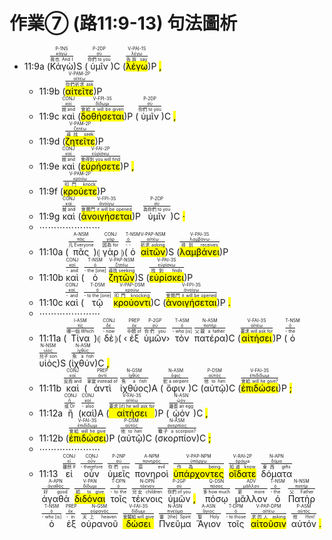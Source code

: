 # 作業⑦ (路11:9-13) 句法圖析


- 11:9a (<RUBY><ruby><ruby>Κἀγὼ<rt>我也 And I</rt></ruby><rt><a href='https://bible.fhl.net/new/s.php?N=0&k=02504&m='>κἀγώ</a></rt></ruby><rt>P-1NS</rt></RUBY>)S (<RUBY><ruby><ruby>ὑμῖν<rt>你們 to you</rt></ruby><rt><a href='https://bible.fhl.net/new/s.php?N=0&k=04771&m='>σύ</a></rt></ruby><rt>P-2DP</rt></RUBY>)C (<RUBY><ruby><ruby><mark class='verb'>λέγω</mark><rt>告訴 say</rt></ruby><rt><a href='https://bible.fhl.net/new/s.php?N=0&k=03004&m='>λέγω</a></rt></ruby><rt>V-PAI-1S</rt></RUBY>)P <mark class='punctuation'>,</mark> 
	- 11:9b (<RUBY><ruby><ruby><mark class='verb'>αἰτεῖτε</mark><rt>你們祈求 ask</rt></ruby><rt><a href='https://bible.fhl.net/new/s.php?N=0&k=00154&m='>αἰτέω</a></rt></ruby><rt>V-PAM-2P</rt></RUBY>)P 
	- 11:9c <RUBY><ruby><ruby>καὶ<rt>就 and</rt></ruby><rt><a href='https://bible.fhl.net/new/s.php?N=0&k=02532&m='>καί</a></rt></ruby><rt>CONJ</rt></RUBY> (<RUBY><ruby><ruby><mark class='verb'>δοθήσεται</mark><rt>會給 it will be given</rt></ruby><rt><a href='https://bible.fhl.net/new/s.php?N=0&k=01325&m='>δίδωμι</a></rt></ruby><rt>V-FPI-3S</rt></RUBY>)P (<RUBY><ruby><ruby>ὑμῖν<rt>你們 to you</rt></ruby><rt><a href='https://bible.fhl.net/new/s.php?N=0&k=04771&m='>σύ</a></rt></ruby><rt>P-2DP</rt></RUBY>)C <mark class='punctuation'>,</mark> 
	- 11:9d (<RUBY><ruby><ruby><mark class='verb'>ζητεῖτε</mark><rt>尋找 seek</rt></ruby><rt><a href='https://bible.fhl.net/new/s.php?N=0&k=02212&m='>ζητέω</a></rt></ruby><rt>V-PAM-2P</rt></RUBY>)P 
	- 11:9e <RUBY><ruby><ruby>καὶ<rt>就 and</rt></ruby><rt><a href='https://bible.fhl.net/new/s.php?N=0&k=02532&m='>καί</a></rt></ruby><rt>CONJ</rt></RUBY> (<RUBY><ruby><ruby><mark class='verb'>εὑρήσετε</mark><rt>會得到 you will find</rt></ruby><rt><a href='https://bible.fhl.net/new/s.php?N=0&k=02147&m='>εὑρίσκω</a></rt></ruby><rt>V-FAI-2P</rt></RUBY>)P <mark class='punctuation'>,</mark> 
	- 11:9f (<RUBY><ruby><ruby><mark class='verb'>κρούετε</mark><rt>叩門 knock</rt></ruby><rt><a href='https://bible.fhl.net/new/s.php?N=0&k=02925&m='>κρούω</a></rt></ruby><rt>V-PAM-2P</rt></RUBY>)P 
	- 11:9g <RUBY><ruby><ruby>καὶ<rt>就 and</rt></ruby><rt><a href='https://bible.fhl.net/new/s.php?N=0&k=02532&m='>καί</a></rt></ruby><rt>CONJ</rt></RUBY> (<RUBY><ruby><ruby><mark class='verb'>ἀνοιγήσεται</mark><rt>會開門 it will be opened</rt></ruby><rt><a href='https://bible.fhl.net/new/s.php?N=0&k=00455&m='>ἀνοίγω</a></rt></ruby><rt>V-FPI-3S</rt></RUBY>)P <RUBY><ruby><ruby>ὑμῖν<rt>為你們 to you</rt></ruby><rt><a href='https://bible.fhl.net/new/s.php?N=0&k=04771&m='>σύ</a></rt></ruby><rt>P-2DP</rt></RUBY>)C <mark class='punctuation'>·</mark> 
	- ⋯⋯⋯⋯⋯⋯⋯
	- 11:10a (<RUBY><ruby><ruby>πᾶς<rt>凡 Everyone</rt></ruby><rt><a href='https://bible.fhl.net/new/s.php?N=0&k=03956&m='>πᾶς</a></rt></ruby><rt>A-NSM</rt></RUBY>)⦇ <RUBY><ruby><ruby>γὰρ<rt>因為 for</rt></ruby><rt><a href='https://bible.fhl.net/new/s.php?N=0&k=01063&m='>γάρ</a></rt></ruby><rt>CONJ</rt></RUBY> ⦈(<RUBY><ruby><ruby>ὁ<rt>- -</rt></ruby><rt><a href='https://bible.fhl.net/new/s.php?N=0&k=03588&m='>ὀ</a></rt></ruby><rt>T-NSM</rt></RUBY> <RUBY><ruby><ruby><mark class='ptc'>αἰτῶν</mark><rt>祈求 asking</rt></ruby><rt><a href='https://bible.fhl.net/new/s.php?N=0&k=00154&m='>αἰτέω</a></rt></ruby><rt>V-PAP-NSM</rt></RUBY>)S (<RUBY><ruby><ruby><mark class='verb'>λαμβάνει</mark><rt>得到 receives</rt></ruby><rt><a href='https://bible.fhl.net/new/s.php?N=0&k=02983&m='>λαμβάνω</a></rt></ruby><rt>V-PAI-3S</rt></RUBY>)P 
	- 11:10b <RUBY><ruby><ruby>καὶ<rt>- and</rt></ruby><rt><a href='https://bible.fhl.net/new/s.php?N=0&k=02532&m='>καί</a></rt></ruby><rt>CONJ</rt></RUBY> (<RUBY><ruby><ruby>ὁ<rt>- the [one]</rt></ruby><rt><a href='https://bible.fhl.net/new/s.php?N=0&k=03588&m='>ὀ</a></rt></ruby><rt>T-NSM</rt></RUBY> <RUBY><ruby><ruby><mark class='ptc'>ζητῶν</mark><rt>尋找 seeking</rt></ruby><rt><a href='https://bible.fhl.net/new/s.php?N=0&k=02212&m='>ζητέω</a></rt></ruby><rt>V-PAP-NSM</rt></RUBY>)S (<RUBY><ruby><ruby><mark class='verb'>εὑρίσκει</mark><rt>找到 finds</rt></ruby><rt><a href='https://bible.fhl.net/new/s.php?N=0&k=02147&m='>εὑρίσκω</a></rt></ruby><rt>V-PAI-3S</rt></RUBY>)P 
	- 11:10c <RUBY><ruby><ruby>καὶ<rt>- and</rt></ruby><rt><a href='https://bible.fhl.net/new/s.php?N=0&k=02532&m='>καί</a></rt></ruby><rt>CONJ</rt></RUBY> (<RUBY><ruby><ruby>τῷ<rt>- to the [one]</rt></ruby><rt><a href='https://bible.fhl.net/new/s.php?N=0&k=03588&m='>ὀ</a></rt></ruby><rt>T-DSM</rt></RUBY> <RUBY><ruby><ruby><mark class='ptc'>κρούοντι</mark><rt>叩門 knocking</rt></ruby><rt><a href='https://bible.fhl.net/new/s.php?N=0&k=02925&m='>κρούω</a></rt></ruby><rt>V-PAP-DSM</rt></RUBY>)C (<RUBY><ruby><ruby><mark class='verb'>ἀνοιγήσεται</mark><rt>會開門 it will be opened</rt></ruby><rt><a href='https://bible.fhl.net/new/s.php?N=0&k=00455&m='>ἀνοίγω</a></rt></ruby><rt>V-FPI-3S</rt></RUBY>)P <mark class='punctuation'>.</mark> 
	- ⋯⋯⋯⋯⋯⋯⋯
	- 11:11a (<RUBY><ruby><ruby>Τίνα<rt>哪一個 Which</rt></ruby><rt><a href='https://bible.fhl.net/new/s.php?N=0&k=05101&m='>τίς</a></rt></ruby><rt>I-ASM</rt></RUBY>)⦇ <RUBY><ruby><ruby>δὲ<rt>- now</rt></ruby><rt><a href='https://bible.fhl.net/new/s.php?N=0&k=01161&m='>δέ</a></rt></ruby><rt>CONJ</rt></RUBY>⦈( ‹<RUBY><ruby><ruby>ἐξ<rt>中間 of</rt></ruby><rt><a href='https://bible.fhl.net/new/s.php?N=0&k=01537&m='>ἐκ</a></rt></ruby><rt>PREP</rt></RUBY> <RUBY><ruby><ruby>ὑμῶν<rt>你們 you</rt></ruby><rt><a href='https://bible.fhl.net/new/s.php?N=0&k=04771&m='>σύ</a></rt></ruby><rt>P-2GP</rt></RUBY>› <RUBY><ruby><ruby>τὸν<rt>- who [is]</rt></ruby><rt><a href='https://bible.fhl.net/new/s.php?N=0&k=03588&m='>ὀ</a></rt></ruby><rt>T-ASM</rt></RUBY> <RUBY><ruby><ruby>πατέρα<rt>父親 a father</rt></ruby><rt><a href='https://bible.fhl.net/new/s.php?N=0&k=03962&m='>πατήρ</a></rt></ruby><rt>N-ASM</rt></RUBY>)C (<RUBY><ruby><ruby><mark class='verb'>αἰτήσει</mark><rt>要求 will ask for</rt></ruby><rt><a href='https://bible.fhl.net/new/s.php?N=0&k=00154&m='>αἰτέω</a></rt></ruby><rt>V-FAI-3S</rt></RUBY>)P (<RUBY><ruby><ruby>ὁ<rt>- the</rt></ruby><rt><a href='https://bible.fhl.net/new/s.php?N=0&k=03588&m='>ὀ</a></rt></ruby><rt>T-NSM</rt></RUBY> <RUBY><ruby><ruby>υἱὸς<rt>兒子 son</rt></ruby><rt><a href='https://bible.fhl.net/new/s.php?N=0&k=05207&m='>υἱός</a></rt></ruby><rt>N-NSM</rt></RUBY>)S (<RUBY><ruby><ruby>ἰχθύν<rt>魚 a fish</rt></ruby><rt><a href='https://bible.fhl.net/new/s.php?N=0&k=02486&m='>ἰχθύς</a></rt></ruby><rt>N-ASM</rt></RUBY>)C <mark class='punctuation'>,</mark> 
	- 11:11b <RUBY><ruby><ruby>καὶ<rt>反而 and</rt></ruby><rt><a href='https://bible.fhl.net/new/s.php?N=0&k=02532&m='>καί</a></rt></ruby><rt>CONJ</rt></RUBY> (<RUBY><ruby><ruby>ἀντὶ<rt>拿當 instead of</rt></ruby><rt><a href='https://bible.fhl.net/new/s.php?N=0&k=00473&m='>ἀντί</a></rt></ruby><rt>PREP</rt></RUBY> <RUBY><ruby><ruby>ἰχθύος<rt>魚 a fish</rt></ruby><rt><a href='https://bible.fhl.net/new/s.php?N=0&k=02486&m='>ἰχθύς</a></rt></ruby><rt>N-GSM</rt></RUBY>)A (<RUBY><ruby><ruby>ὄφιν<rt>蛇 a serpent</rt></ruby><rt><a href='https://bible.fhl.net/new/s.php?N=0&k=03789&m='>ὄφις</a></rt></ruby><rt>N-ASM</rt></RUBY>)C (<RUBY><ruby><ruby>αὐτῷ<rt>他 to him</rt></ruby><rt><a href='https://bible.fhl.net/new/s.php?N=0&k=00846&m='>αὐτός</a></rt></ruby><rt>P-DSM</rt></RUBY>)C (<RUBY><ruby><ruby><mark class='verb'>ἐπιδώσει</mark><rt>會給 will he give?</rt></ruby><rt><a href='https://bible.fhl.net/new/s.php?N=0&k=01929&m='>ἐπιδίδωμι</a></rt></ruby><rt>V-FAI-3S</rt></RUBY>)P <mark class='punctuation'>;</mark> 
	- 11:12a <RUBY><ruby><ruby>ἢ<rt>或 Or</rt></ruby><rt><a href='https://bible.fhl.net/new/s.php?N=0&k=02228&m='>ἤ</a></rt></ruby><rt>CONJ</rt></RUBY> (<RUBY><ruby><ruby>καὶ<rt>- also</rt></ruby><rt><a href='https://bible.fhl.net/new/s.php?N=0&k=02532&m='>καί</a></rt></ruby><rt>CONJ</rt></RUBY>)A (<RUBY><ruby><ruby><mark class='verb'>αἰτήσει</mark><rt>要求 [if] he will ask for</rt></ruby><rt><a href='https://bible.fhl.net/new/s.php?N=0&k=00154&m='>αἰτέω</a></rt></ruby><rt>V-FAI-3S</rt></RUBY>)P (<RUBY><ruby><ruby>ᾠόν<rt>雞蛋 an egg</rt></ruby><rt><a href='https://bible.fhl.net/new/s.php?N=0&k=05609&m='>ᾠόν</a></rt></ruby><rt>N-ASN</rt></RUBY>)C <mark class='punctuation'>,</mark> 
	- 11:12b (<RUBY><ruby><ruby><mark class='verb'>ἐπιδώσει</mark><rt>會給 will he give</rt></ruby><rt><a href='https://bible.fhl.net/new/s.php?N=0&k=01929&m='>ἐπιδίδωμι</a></rt></ruby><rt>V-FAI-3S</rt></RUBY>)P (<RUBY><ruby><ruby>αὐτῷ<rt>他 to him</rt></ruby><rt><a href='https://bible.fhl.net/new/s.php?N=0&k=00846&m='>αὐτός</a></rt></ruby><rt>P-DSM</rt></RUBY>)C (<RUBY><ruby><ruby>σκορπίον<rt>蠍子 a scorpion?</rt></ruby><rt><a href='https://bible.fhl.net/new/s.php?N=0&k=04651&m='>σκορπίος</a></rt></ruby><rt>N-ASM</rt></RUBY>)C <mark class='punctuation'>;</mark> 
	- ⋯⋯⋯⋯⋯⋯⋯
	- 11:13  <RUBY><ruby><ruby>εἰ<rt>雖然 If</rt></ruby><rt><a href='https://bible.fhl.net/new/s.php?N=0&k=01487&m='>εἰ</a></rt></ruby><rt>CONJ</rt></RUBY>  <RUBY><ruby><ruby>οὖν<rt>- therefore</rt></ruby><rt><a href='https://bible.fhl.net/new/s.php?N=0&k=03767&m='>οὖν</a></rt></ruby><rt>CONJ</rt></RUBY>  <RUBY><ruby><ruby>ὑμεῖς<rt>你們 you</rt></ruby><rt><a href='https://bible.fhl.net/new/s.php?N=0&k=04771&m='>σύ</a></rt></ruby><rt>P-2NP</rt></RUBY>  <RUBY><ruby><ruby>πονηροὶ<rt>惡 evil</rt></ruby><rt><a href='https://bible.fhl.net/new/s.php?N=0&k=04190&m='>πονηρός</a></rt></ruby><rt>A-NPM</rt></RUBY>  <RUBY><ruby><ruby><mark class='ptc'>ὑπάρχοντες</mark><rt>作為 being</rt></ruby><rt><a href='https://bible.fhl.net/new/s.php?N=0&k=05225&m='>ὑπάρχω</a></rt></ruby><rt>V-PAP-NPM</rt></RUBY>  <RUBY><ruby><ruby><mark class='verb'>οἴδατε</mark><rt>知道 know</rt></ruby><rt><a href='https://bible.fhl.net/new/s.php?N=0&k=3608&m='>ὁράω</a>a</rt></ruby><rt>V-RAI-2P</rt></RUBY>  <RUBY><ruby><ruby>δόματα<rt>東西 gifts</rt></ruby><rt><a href='https://bible.fhl.net/new/s.php?N=0&k=01390&m='>δόμα</a></rt></ruby><rt>N-APN</rt></RUBY>  <RUBY><ruby><ruby>ἀγαθὰ<rt>好 good</rt></ruby><rt><a href='https://bible.fhl.net/new/s.php?N=0&k=00018&m='>ἀγαθός</a></rt></ruby><rt>A-APN</rt></RUBY>  <RUBY><ruby><ruby><mark class='inf'>διδόναι</mark><rt>給 to give</rt></ruby><rt><a href='https://bible.fhl.net/new/s.php?N=0&k=01325&m='>δίδωμι</a></rt></ruby><rt>V-PAN</rt></RUBY>  <RUBY><ruby><ruby>τοῖς<rt>- to the</rt></ruby><rt><a href='https://bible.fhl.net/new/s.php?N=0&k=03588&m='>ὀ</a></rt></ruby><rt>T-DPN</rt></RUBY>  <RUBY><ruby><ruby>τέκνοις<rt>兒女 children</rt></ruby><rt><a href='https://bible.fhl.net/new/s.php?N=0&k=05043&m='>τέκνον</a></rt></ruby><rt>N-DPN</rt></RUBY>  <RUBY><ruby><ruby>ὑμῶν<rt>你們 of you</rt></ruby><rt><a href='https://bible.fhl.net/new/s.php?N=0&k=04771&m='>σύ</a></rt></ruby><rt>P-2GP</rt></RUBY> <mark class='punctuation'>,</mark>   <RUBY><ruby><ruby>πόσῳ<rt>多 how much</rt></ruby><rt><a href='https://bible.fhl.net/new/s.php?N=0&k=04214&m='>πόσος</a></rt></ruby><rt>Q-DSN</rt></RUBY>  <RUBY><ruby><ruby>μᾶλλον<rt>更 more</rt></ruby><rt><a href='https://bible.fhl.net/new/s.php?N=0&k=03123&m='>μᾶλλον</a></rt></ruby><rt>ADV</rt></RUBY>  <RUBY><ruby><ruby>ὁ<rt>- the</rt></ruby><rt><a href='https://bible.fhl.net/new/s.php?N=0&k=03588&m='>ὀ</a></rt></ruby><rt>T-NSM</rt></RUBY>  <RUBY><ruby><ruby>Πατὴρ<rt>父 Father</rt></ruby><rt><a href='https://bible.fhl.net/new/s.php?N=0&k=03962&m='>πατήρ</a></rt></ruby><rt>N-NSM</rt></RUBY>  <RUBY><ruby><ruby>ὁ<rt>- who [is]</rt></ruby><rt><a href='https://bible.fhl.net/new/s.php?N=0&k=03588&m='>ὀ</a></rt></ruby><rt>T-NSM</rt></RUBY>  <RUBY><ruby><ruby>ἐξ<rt>- in</rt></ruby><rt><a href='https://bible.fhl.net/new/s.php?N=0&k=01537&m='>ἐκ</a></rt></ruby><rt>PREP</rt></RUBY>  <RUBY><ruby><ruby>οὐρανοῦ<rt>天上 heaven</rt></ruby><rt><a href='https://bible.fhl.net/new/s.php?N=0&k=03772&m='>οὐρανός</a></rt></ruby><rt>N-GSM</rt></RUBY>  <RUBY><ruby><ruby><mark class='verb'>δώσει</mark><rt>會賜給 will give</rt></ruby><rt><a href='https://bible.fhl.net/new/s.php?N=0&k=01325&m='>δίδωμι</a></rt></ruby><rt>V-FAI-3S</rt></RUBY>  <RUBY><ruby><ruby>Πνεῦμα<rt>靈 [the] Spirit</rt></ruby><rt><a href='https://bible.fhl.net/new/s.php?N=0&k=04151&m='>πνεῦμα</a></rt></ruby><rt>N-ASN</rt></RUBY>  <RUBY><ruby><ruby>Ἅγιον<rt>聖 Holy</rt></ruby><rt><a href='https://bible.fhl.net/new/s.php?N=0&k=00040&m='>ἅγιος</a></rt></ruby><rt>A-ASN</rt></RUBY>  <RUBY><ruby><ruby>τοῖς<rt>- to those</rt></ruby><rt><a href='https://bible.fhl.net/new/s.php?N=0&k=03588&m='>ὀ</a></rt></ruby><rt>T-DPM</rt></RUBY>  <RUBY><ruby><ruby><mark class='ptc'>αἰτοῦσιν</mark><rt>求的人 asking</rt></ruby><rt><a href='https://bible.fhl.net/new/s.php?N=0&k=00154&m='>αἰτέω</a></rt></ruby><rt>V-PAP-DPM</rt></RUBY>  <RUBY><ruby><ruby>αὐτόν<rt>他 Him!</rt></ruby><rt><a href='https://bible.fhl.net/new/s.php?N=0&k=00846&m='>αὐτός</a></rt></ruby><rt>P-ASM</rt></RUBY> <mark class='punctuation'>.</mark><mark class='paragraph'></mark>


